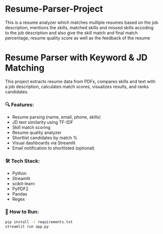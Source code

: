 # Resume-Parser-Project
 This is a resume analyzer which matches multiple resumes based on the job description, mentions the skills, matched skills and missed skills accoding to the job description and also give the skill match and final match percentage, resume quality score as well as the feedback of the resume
# Resume Parser with Keyword & JD Matching

This project extracts resume data from PDFs, compares skills and text with a job description, calculates match scores, visualizes results, and ranks candidates.

### 🔍 Features:
- Resume parsing (name, email, phone, skills)
- JD text similarity using TF-IDF
- Skill match scoring
- Resume quality analyzer
- Shortlist candidates by match %
- Visual dashboards via Streamlit
- Email notification to shortlisted (optional)

### 🛠 Tech Stack:
- Python
- Streamlit
- scikit-learn
- PyPDF2
- Pandas
- Regex

### 📂 How to Run:

```bash
pip install -r requirements.txt
streamlit run app.py

